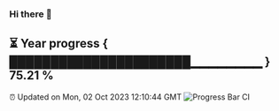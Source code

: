 ### Hi there 👋
⏳ Year progress { ██████████████████████▁▁▁▁▁▁▁▁ } 75.21 %
---
⏰ Updated on Mon, 02 Oct 2023 12:10:44 GMT
![Progress Bar CI](https://github.com/Moyi321/Moyi321/workflows/Progress%20Bar%20CI/badge.svg)
